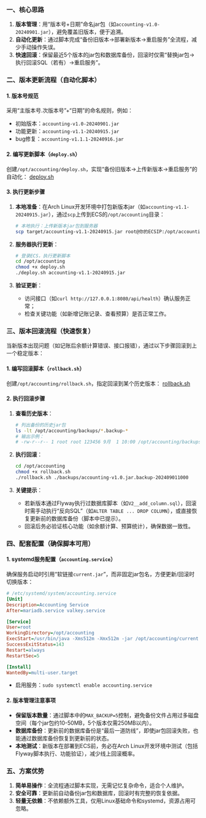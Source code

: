 ### 一、核心思路
1. **版本管理**：用“版本号+日期”命名jar包（如`accounting-v1.0-20240901.jar`），避免覆盖旧版本，便于追溯。  
2. **自动化更新**：通过脚本完成“备份旧版本→部署新版本→重启服务”全流程，减少手动操作失误。  
3. **快速回滚**：保留最近5个版本的jar包和数据库备份，回滚时仅需“替换jar包→执行回滚SQL（若有）→重启服务”。  


### 二、版本更新流程（自动化脚本）
#### 1. 版本号规范
采用“主版本号.次版本号”+“日期”的命名规则，例如：  
- 初始版本：`accounting-v1.0-20240901.jar`  
- 功能更新：`accounting-v1.1-20240915.jar`  
-  bug修复：`accounting-v1.1.1-20240916.jar`  


#### 2. 编写更新脚本（`deploy.sh`）
创建`/opt/accounting/deploy.sh`，实现“备份旧版本→上传新版本→重启服务”的自动化：
[deploy.sh](scripts/deploy.sh)


#### 3. 执行更新步骤
1. **本地准备**：在Arch Linux开发环境中打包新版本jar（如`accounting-v1.1-20240915.jar`），通过`scp`上传到ECS的`/opt/accounting`目录：  
   ```bash
   # 本地执行：上传新版本jar包到服务器
   scp target/accounting-v1.1-20240915.jar root@你的ECSIP:/opt/accounting/
   ```

2. **服务器执行更新**：  
   ```bash
   # 登录ECS，执行更新脚本
   cd /opt/accounting
   chmod +x deploy.sh
   ./deploy.sh accounting-v1.1-20240915.jar
   ```

3. **验证更新**：  
   - 访问接口（如`curl http://127.0.0.1:8080/api/health`）确认服务正常；  
   - 检查关键功能（如新增记账记录、查看预算）是否正常工作。  


### 三、版本回滚流程（快速恢复）
当新版本出现问题（如记账后余额计算错误、接口报错），通过以下步骤回滚到上一个稳定版本：

#### 1. 编写回滚脚本（`rollback.sh`）
创建`/opt/accounting/rollback.sh`，指定回滚到某个历史版本：
[rollback.sh](scripts/rollback.sh)


#### 2. 执行回滚步骤
1. **查看历史版本**：  
   ```bash
   # 列出备份的历史jar包
   ls -lt /opt/accounting/backups/*.backup-*
   # 输出示例：
   # -rw-r--r-- 1 root root 123456 9月  1 10:00 /opt/accounting/backups/accounting-v1.0.jar.backup-202409011000
   ```

2. **执行回滚**：  
   ```bash
   cd /opt/accounting
   chmod +x rollback.sh
   ./rollback.sh ./backups/accounting-v1.0.jar.backup-202409011000
   ```

3. **关键提示**：  
   - 若新版本通过Flyway执行过数据库脚本（如`V2__add_column.sql`），回滚时需手动执行“反向SQL”（如`ALTER TABLE ... DROP COLUMN`），或直接恢复更新前的数据库备份（脚本中已提示）。  
   - 回滚后务必验证核心功能（如余额计算、预算统计），确保数据一致性。  


### 四、配套配置（确保脚本可用）
#### 1. systemd服务配置（`accounting.service`）
确保服务启动时引用“软链接`current.jar`”，而非固定jar包名，方便更新/回滚时切换版本：  
```ini
# /etc/systemd/system/accounting.service
[Unit]
Description=Accounting Service
After=mariadb.service valkey.service

[Service]
User=root
WorkingDirectory=/opt/accounting
ExecStart=/usr/bin/java -Xms512m -Xmx512m -jar /opt/accounting/current.jar --spring.profiles.active=prod
SuccessExitStatus=143
Restart=always
RestartSec=5

[Install]
WantedBy=multi-user.target
```
- 启用服务：`sudo systemctl enable accounting.service`  


#### 2. 版本管理注意事项
- **保留版本数量**：通过脚本中的`MAX_BACKUP=5`控制，避免备份文件占用过多磁盘空间（每个jar包约10-50MB，5个版本仅需250MB以内）。  
- **数据库备份**：更新前的数据库备份是“最后一道防线”，即使jar包回滚失败，也能通过数据库备份恢复到更新前的状态。  
- **本地测试**：新版本在部署到ECS前，务必在Arch Linux开发环境中测试（包括Flyway脚本执行、功能验证），减少线上回滚概率。  


### 五、方案优势
1. **简单易操作**：全流程通过脚本实现，无需记忆复杂命令，适合个人维护。  
2. **安全可靠**：更新前自动备份jar包和数据库，回滚时有完整的恢复依据。  
3. **轻量无依赖**：不依赖额外工具，仅用Linux基础命令和systemd，资源占用可忽略。  